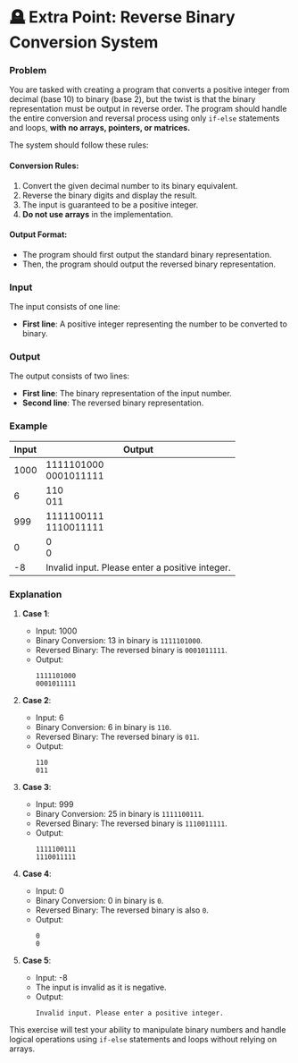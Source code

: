 # 🪦 Extra Point: Reverse Binary Conversion System

### Problem

You are tasked with creating a program that converts a positive integer from decimal (base 10) to binary (base 2), but the twist is that the binary representation must be output in reverse order. The program should handle the entire conversion and reversal process using only `if-else` statements and loops, **with no arrays, pointers, or matrices.**

The system should follow these rules:

#### Conversion Rules:
1. Convert the given decimal number to its binary equivalent.
2. Reverse the binary digits and display the result.
3. The input is guaranteed to be a positive integer.
4. **Do not use arrays** in the implementation.

#### Output Format:
- The program should first output the standard binary representation.
- Then, the program should output the reversed binary representation.

### Input

The input consists of one line:
- **First line**: A positive integer representing the number to be converted to binary.

### Output

The output consists of two lines:
- **First line**: The binary representation of the input number.
- **Second line**: The reversed binary representation.

### Example

| **Input** | **Output**                                      |
|-----------|-------------------------------------------------|
| 1000        | 1111101000<br />0001011111                                   |
| 6         | 110<br />011                                     |
| 999       | 1111100111<br />1110011111                      |
| 0         | 0<br />0                                        |
| -8        | Invalid input. Please enter a positive integer. |

### Explanation

1. **Case 1**:
    - Input: 1000
    - Binary Conversion: 13 in binary is `1111101000`.
    - Reversed Binary: The reversed binary is `0001011111`.
    - Output: 
      ```
      1111101000
      0001011111
      ```

2. **Case 2**:
    - Input: 6
    - Binary Conversion: 6 in binary is `110`.
    - Reversed Binary: The reversed binary is `011`.
    - Output:
      ```
      110
      011
      ```

3. **Case 3**:
    - Input: 999
    - Binary Conversion: 25 in binary is `1111100111`.
    - Reversed Binary: The reversed binary is `1110011111`.
    - Output:
      ```
      1111100111
      1110011111
      ```

4. **Case 4**:
    - Input: 0
    - Binary Conversion: 0 in binary is `0`.
    - Reversed Binary: The reversed binary is also `0`.
    - Output:
      ```
      0
      0
      ```

5. **Case 5**:
    - Input: -8
    - The input is invalid as it is negative.
    - Output:
      ```
      Invalid input. Please enter a positive integer.
      ```

This exercise will test your ability to manipulate binary numbers and handle logical operations using `if-else` statements and loops without relying on arrays.

